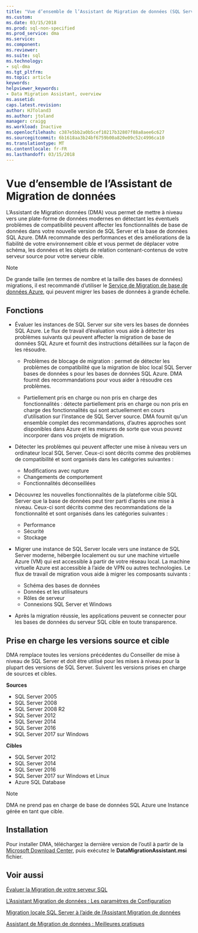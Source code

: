 ```yaml
---
title: "Vue d’ensemble de l’Assistant de Migration de données (SQL Server) | Documents Microsoft"
ms.custom: 
ms.date: 03/15/2018
ms.prod: sql-non-specified
ms.prod_service: dma
ms.service: 
ms.component: 
ms.reviewer: 
ms.suite: sql
ms.technology:
- sql-dma
ms.tgt_pltfrm: 
ms.topic: article
keywords: 
helpviewer_keywords:
- Data Migration Assistant, overview
ms.assetid: 
caps.latest.revision: 
author: HJToland3
ms.author: jtoland
manager: craigg
ms.workload: Inactive
ms.openlocfilehash: c387e5bb2a0b5cef10217b32807f88a8aee6c627
ms.sourcegitcommit: 6b1618aa3b24bf6759b00a820e09c52c4996ca10
ms.translationtype: MT
ms.contentlocale: fr-FR
ms.lasthandoff: 03/15/2018
---
```

# <a name="overview-of-data-migration-assistant"></a>Vue d’ensemble de l’Assistant de Migration de données

L’Assistant de Migration données (DMA) vous permet de mettre à niveau vers une plate-forme de données modernes en détectant les éventuels problèmes de compatibilité peuvent affecter les fonctionnalités de base de données dans votre nouvelle version de SQL Server et la base de données SQL Azure. DMA recommande des performances et des améliorations de la fiabilité de votre environnement cible et vous permet de déplacer votre schéma, les données et les objets de relation contenant-contenus de votre serveur source pour votre serveur cible.

> [!NOTE] 
> De grande taille (en termes de nombre et la taille des bases de données) migrations, il est recommandé d’utiliser le [Service de Migration de base de données Azure](https://docs.microsoft.com/en-us/azure/dms/dms-overview), qui peuvent migrer les bases de données à grande échelle.
  
## <a name="capabilities"></a>Fonctions

- Évaluer les instances de SQL Server sur site vers les bases de données SQL Azure. Le flux de travail d’évaluation vous aide à détecter les problèmes suivants qui peuvent affecter la migration de base de données SQL Azure et fournit des instructions détaillées sur la façon de les résoudre.

  - Problèmes de blocage de migration : permet de détecter les problèmes de compatibilité que la migration de bloc local SQL Server bases de données s pour les bases de données SQL Azure. DMA fournit des recommandations pour vous aider à résoudre ces problèmes.

  - Partiellement pris en charge ou non pris en charge des fonctionnalités : détecte partiellement pris en charge ou non pris en charge des fonctionnalités qui sont actuellement en cours d’utilisation sur l’instance de SQL Server source. DMA fournit qu'un ensemble complet des recommandations, d’autres approches sont disponibles dans Azure et les mesures de sorte que vous pouvez incorporer dans vos projets de migration.

- Détecter les problèmes qui peuvent affecter une mise à niveau vers un ordinateur local SQL Server. Ceux-ci sont décrits comme des problèmes de compatibilité et sont organisés dans les catégories suivantes :

  - Modifications avec rupture
  - Changements de comportement
  - Fonctionnalités déconseillées

- Découvrez les nouvelles fonctionnalités de la plateforme cible SQL Server que la base de données peut tirer parti d’après une mise à niveau. Ceux-ci sont décrits comme des recommandations de la fonctionnalité et sont organisés dans les catégories suivantes :

  - Performance
  - Sécurité
  - Stockage

- Migrer une instance de SQL Server locale vers une instance de SQL Server moderne, hébergée localement ou sur une machine virtuelle Azure (VM) qui est accessible à partir de votre réseau local. La machine virtuelle Azure est accessible à l’aide de VPN ou autres technologies. Le flux de travail de migration vous aide à migrer les composants suivants :

  - Schéma des bases de données
  - Données et les utilisateurs
  - Rôles de serveur
  - Connexions SQL Server et Windows

- Après la migration réussie, les applications peuvent se connecter pour les bases de données du serveur SQL cible en toute transparence.

## <a name="supported-source-and-target-versions"></a>Prise en charge les versions source et cible

DMA remplace toutes les versions précédentes du Conseiller de mise à niveau de SQL Server et doit être utilisé pour les mises à niveau pour la plupart des versions de SQL Server. Suivent les versions prises en charge de sources et cibles.

**Sources**
- SQL Server 2005
- SQL Server 2008
- SQL Server 2008 R2
- SQL Server 2012 
- SQL Server 2014
- SQL Server 2016
- SQL Server 2017 sur Windows

**Cibles**
- SQL Server 2012
- SQL Server 2014
- SQL Server 2016
- SQL Server 2017 sur Windows et Linux
- Azure SQL Database

> [!NOTE] 
> DMA ne prend pas en charge de base de données SQL Azure une Instance gérée en tant que cible.

## <a name="installation"></a>Installation

Pour installer DMA, téléchargez la dernière version de l’outil à partir de la [Microsoft Download Center](https://www.microsoft.com/download/details.aspx?id=53595), puis exécutez le **DataMigrationAssistant.msi** fichier.

## <a name="see-also"></a>Voir aussi

[Évaluer la Migration de votre serveur SQL](../dma/dma-assesssqlonprem.md)

[L’Assistant Migration de données : Les paramètres de Configuration](../dma/dma-configurationsettings.md)

[Migration locale SQL Server à l’aide de l’Assistant Migration de données](../dma/dma-migrateonpremsql.md)

[Assistant de Migration de données : Meilleures pratiques](../dma/dma-bestpractices.md)



